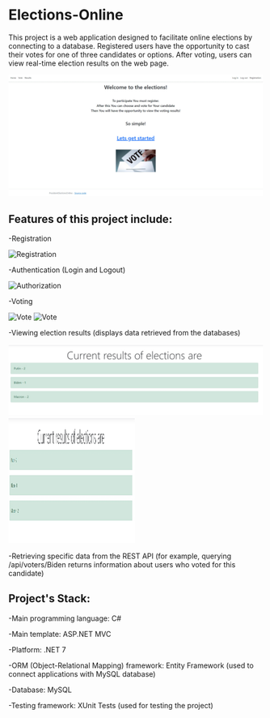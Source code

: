 # Elections-Online

This project is a web application designed to facilitate online elections by connecting to a database. Registered users have the opportunity to cast their votes for one of three candidates or options. After voting, users can view real-time election results on the web page.

![Site](Site.jpg)

## Features of this project include:

-Registration

![Registration](/Pic/Registration.jpg) 


-Authentication (Login and Logout)

![Authorization](/Pic/Authorization.jpg) 


-Voting

![Vote](Vote.jpg) 
<img src="Vote.jpg" alt="Vote" width="250" height="250"/>

-Viewing election results (displays data retrieved from the databases)

![Results](Results.jpg) 
<img src="Results.jpg" alt="Results" width="250" height="250">

-Retrieving specific data from the REST API (for example, querying /api/voters/Biden returns information about users who voted for this candidate)

## Project's Stack:

-Main programming language: C#

-Main template: ASP.NET MVC

-Platform: .NET 7

-ORM (Object-Relational Mapping) framework: Entity Framework (used to connect applications with MySQL database)

-Database: MySQL

-Testing framework: XUnit Tests (used for testing the project)